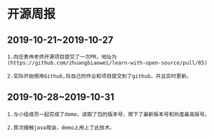 # 开源周报
## **2019-10-21~2019-10-27**
    1.向庄表伟老师开源项目提交了一次PR，地址为 (https://github.com/zhuangbiaowei/learn-with-open-source/pull/85)

    2.实际开始使用Github,将自己的作业和项目提交到了github，并且实时更新。

## **2019-10-28~2019-10-31**
    1.与小组成员一起完成了demo，读取了包的版本号，爬下了最新版本号和热度最高版号。

    2.首次接触java爬虫，demo上用上了此技术。


 
